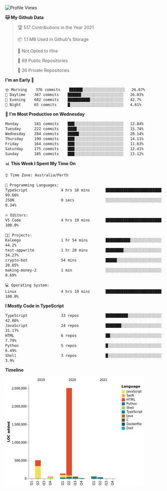 <!--START_SECTION:waka-->
![Profile Views](http://img.shields.io/badge/Profile%20Views-0-blue)

**🐱 My Github Data** 

> 🏆 517 Contributions in the Year 2021
 > 
> 📦 1.1 MB Used in Github's Storage 
 > 
> 🚫 Not Opted to Hire
 > 
> 📜 69 Public Repositories 
 > 
> 🔑 26 Private Repositories  
 > 
**I'm an Early 🐤** 

```text
🌞 Morning    376 commits    ██████░░░░░░░░░░░░░░░░░░░   26.67% 
🌆 Daytime    367 commits    ██████░░░░░░░░░░░░░░░░░░░   26.03% 
🌃 Evening    602 commits    ██████████░░░░░░░░░░░░░░░   42.7% 
🌙 Night      65 commits     █░░░░░░░░░░░░░░░░░░░░░░░░   4.61%

```
📅 **I'm Most Productive on Wednesday** 

```text
Monday       181 commits    ███░░░░░░░░░░░░░░░░░░░░░░   12.84% 
Tuesday      222 commits    ████░░░░░░░░░░░░░░░░░░░░░   15.74% 
Wednesday    284 commits    █████░░░░░░░░░░░░░░░░░░░░   20.14% 
Thursday     199 commits    ███░░░░░░░░░░░░░░░░░░░░░░   14.11% 
Friday       164 commits    ███░░░░░░░░░░░░░░░░░░░░░░   11.63% 
Saturday     175 commits    ███░░░░░░░░░░░░░░░░░░░░░░   12.41% 
Sunday       185 commits    ███░░░░░░░░░░░░░░░░░░░░░░   13.12%

```


📊 **This Week I Spent My Time On** 

```text
⌚︎ Time Zone: Australia/Perth

💬 Programming Languages: 
TypeScript               4 hrs 18 mins       █████████████████████████   99.66% 
JSON                     0 secs              ░░░░░░░░░░░░░░░░░░░░░░░░░   0.34%

🔥 Editors: 
VS Code                  4 hrs 19 mins       █████████████████████████   100.0%

🐱‍💻 Projects: 
Kaleego                  1 hr 54 mins        ███████████░░░░░░░░░░░░░░   44.2% 
test-appwrite            1 hr 28 mins        ████████░░░░░░░░░░░░░░░░░   34.27% 
crypto-bot               54 mins             █████░░░░░░░░░░░░░░░░░░░░   20.85% 
making-money-2           1 min               ░░░░░░░░░░░░░░░░░░░░░░░░░   0.69%

💻 Operating System: 
Linux                    4 hrs 19 mins       █████████████████████████   100.0%

```

**I Mostly Code in TypeScript** 

```text
TypeScript               33 repos            ██████████░░░░░░░░░░░░░░░   42.86% 
JavaScript               24 repos            ███████░░░░░░░░░░░░░░░░░░   31.17% 
HTML                     6 repos             ██░░░░░░░░░░░░░░░░░░░░░░░   7.79% 
Python                   5 repos             █░░░░░░░░░░░░░░░░░░░░░░░░   6.49% 
Shell                    3 repos             █░░░░░░░░░░░░░░░░░░░░░░░░   3.9%

```


**Timeline**

![Chart not found](https://raw.githubusercontent.com/NWylynko/NWylynko/main/charts/bar_graph.png) 


<!--END_SECTION:waka-->
